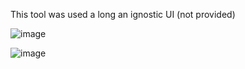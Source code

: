 This tool was used a long an ignostic UI (not provided)

![image](https://github.com/M01001010/MegascanDownloader/assets/53808048/a33bdb00-8d5f-4d34-8bb3-480e444a514c)

![image](https://github.com/M01001010/MegascanDownloader/assets/53808048/0119e0a4-7958-40ac-bd2c-969a3395ce2a)
